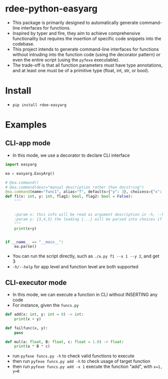 # rdee-python-easyarg

+ This package is primarily designed to automatically generate command-line interfaces for functions.
+ Inspired by typer and fire, they aim to achieve comprehensive functionality but requires the insertion of specific code snippets into the codebase.
+ This project intends to generate command-line interfaces for functions without intruding into the function code (using the decorator pattern) or even the entire script (using the `pyfexe` executable).
+ The trade-off is that all function parameters must have type annotations, and at least one must be of a primitive type (float, int, str, or bool).

# Install

+ `pip install rdee-easyarg`

# Examples

## CLI-app mode

+ In this mode, we use a decorator to declare CLI interface

```python
import easyarg

ea = easyarg.EasyArg()

# @ea.command()
# @ea.command(desc="manual description rather than docstring")
@ea.command(name="func1", alias="f", defaults={"y": 3}, choicess={"x": (1,2,3)})
def f1(x: int, y: int, flag1: bool, flag2: bool = False):
    """


    :param x: this info will be read as argument description in -h, --help
    :param y: {3,4,5} the leading {...} will be parsed into choices if not specified
    """
    print(x+y)


if __name__ == "__main__":
    ea.parse()
```

+ You can run the script directly, such as `./a.py f1 --x 1 --y 2`, and get 3
+ `-h/--help` for app level and function level are both supported

## CLI-executor mode

+ In this mode, we can execute a function in CLI without INSERTING any code
+ For instance, given the `funcs.py`

```python
def add(x: int, y: int = 0) -> int:
    print(x + y)

def failfunc(x, y):
    pass

def mul(a: float, B: float, c: float = 1.0) -> float:
    print(a * B * c)
```

+ run `pyfexe funcs.py -h` to check valid functions to execute
+ then run `pyfexe funcs.py add -h` to check usage of target function
+ then run `pyfexe funcs.py add -x 1` execute the function "add", with `x=1, y=0`
